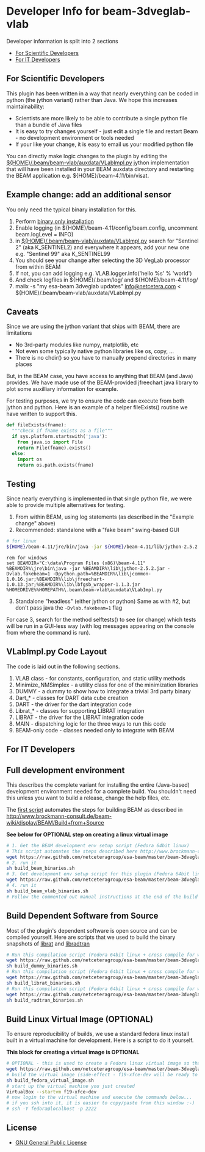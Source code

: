 Developer Info for beam-3dveglab-vlab
=======================================

Developer information is split into 2 sections
* [For Scientific Developers](https://github.com/netceteragroup/esa-beam/blob/master/beam-3dveglab-vlab/README.md#for-scientific-developers-)
* [For IT Developers](https://github.com/netceteragroup/esa-beam/blob/master/beam-3dveglab-vlab/README.md#for-it-developers)

For Scientific Developers 
---------------------------
This plugin has been written in a way that nearly everything can be coded in python (the jython variant) rather than Java. We hope this increases maintainability:

* Scientists are more likely to be able to contribute a single python file than a bundle of Java files
* It is easy to try changes yourself - just edit a single file and restart Beam - no development environment or tools needed
* If your like your change, it is easy to email us your modified python file

You can directly make logic changes to the plugin by editing the [${HOME}/.beam/beam-vlab/auxdata/VLabImpl.py](https://raw.github.com/netceteragroup/esa-beam/master/beam-3dveglab-vlab/src/main/resources/auxdata/VLabImpl.py) jython implementation that will have been installed in your BEAM auxdata directory and restarting the BEAM application e.g. ${HOME}/beam-4.11/bin/visat. 

Example change: add an additional sensor 
---------------------------
You only need the typical binary installation for this.

1. Perform [binary only installation](https://github.com/netceteragroup/esa-beam#binary-installation)
2. Enable logging (in ${HOME}/beam-4.11/config/beam.config, uncomment beam.logLevel = INFO)
3. in [${HOME}/.beam/beam-vlab/auxdata/VLabImpl.py](https://raw.github.com/netceteragroup/esa-beam/master/beam-3dveglab-vlab/src/main/resources/auxdata/VLabImpl.py) search for "Sentinel 2" (aka K_SENTINEL2) and everywhere it appears, add your new one e.g. "Sentinel 99" aka K_SENTINEL99
4. You should see your change after selecting the 3D VegLab processor from within BEAM
5. If not, you can add logging e.g. VLAB.logger.info('hello %s' % 'world')
6. And check logfiles in ${HOME}/.beam/log/ and ${HOME}/beam-4.11/log/
7. mailx -s "my esa-beam 3dveglab updates" info@netcetera.com < ${HOME}/.beam/beam-vlab/auxdata/VLabImpl.py

Caveats
---------------------------
Since we are using the jython variant that ships with BEAM, there are limitations
* No 3rd-party modules like numpy, matplotlib, etc
* Not even some typically native python libraries like os, copy, ...
* There is no chdir() so you have to manually prepend directories in many places

But, in the BEAM case, you have access to anything that BEAM (and Java) provides. We have made use of the BEAM-provided jfreechart java library to plot some auxilliary information for example.

For testing purposes, we try to ensure the code can execute from both jython and python. Here is an example of a helper fileExists() routine we have written to support this.

```python
def fileExists(fname):
  """check if fname exists as a file"""
  if sys.platform.startswith('java'):
    from java.io import File
    return File(fname).exists()
  else:
    import os
    return os.path.exists(fname)
```

Testing
---------------------------
Since nearly everything is implemented in that single python file, we were able to provide multiple alternatives for testing.

1. From within BEAM, using log statements (as described in the "Example change" above)
2. Recommended: standalone with a "fake beam" swing-based GUI
```bash
# for linux
${HOME}/beam-4.11/jre/bin/java -jar ${HOME}/beam-4.11/lib/jython-2.5.2.jar -Dvlab.fakebeam=1 -Dpython.path=${HOME}/beam-4.11/lib/jcommon-1.0.16.jar:${HOME}/beam-4.11/lib/jfreechart-1.0.13.jar:${HOME}/beam-4.11/lib/lbfgsb_wrapper-1.1.3.jar ${HOME}/.beam/beam-vlab/auxdata/VLabImpl.py
```
```dos
rem for windows
set BEAMDIR="C:\data\Program Files (x86)\beam-4.11"
%BEAMDIR%\jre\bin\java -jar %BEAMDIR%\lib\jython-2.5.2.jar -Dvlab.fakebeam=1 -Dpython.path=%BEAMDIR%\lib\jcommon-1.0.16.jar;%BEAMDIR%\lib\jfreechart-1.0.13.jar;%BEAMDIR%\lib\lbfgsb_wrapper-1.1.3.jar %HOMEDRIVE%%HOMEPATH%\.beam\beam-vlab\auxdata\VLabImpl.py
```
3. Standalone "headless" (either jython or python)
Same as with #2, but don't pass java the `-Dvlab.fakebeam=1` flag

For case 3, search for the method selftests() to see (or change) which tests will be run in a GUI-less way (with log messages appearing on the console from where the command is run).

VLabImpl.py Code Layout
---------------------------
The code is laid out in the following sections.

1. VLAB class - for constants, configuration, and static utility methods
2. Minimize_NMSimplex - a utility class for one of the minimization libraries
3. DUMMY - a dummy to show how to integrate a trivial 3rd party binary
4. Dart_* - classes for DART data cube creation
5. DART - the driver for the dart integration code
6. Librat_* - classes for supporting LIBRAT integration
7. LIBRAT - the driver for the LIBRAT integration code
8. MAIN - dispatching logic for the three ways to run this code
9. BEAM-only code - classes needed only to integrate with BEAM

For IT Developers
---------------------------

Full development environment
------------------------------------------
This describes the complete variant for installing the entire (Java-based) development environment needed for a complete build. You shouldn't need this unless you want to build a release, change the help files, etc.

The [first script](https://github.com/netceteragroup/esa-beam/blob/master/beam-3dveglab-vlab/src/main/scripts/build_beam_binaries.sh) automates the steps for building BEAM as described in http://www.brockmann-consult.de/beam-wiki/display/BEAM/Build+from+Source

**See below for OPTIONAL step on creating a linux virtual image**

```bash
# 1. Get the BEAM development env setup script (Fedora 64bit linux)
# This script automates the steps described here http://www.brockmann-consult.de/beam-wiki/display/BEAM/Build+from+Source
wget https://raw.github.com/netceteragroup/esa-beam/master/beam-3dveglab-vlab/src/main/scripts/build_beam_binaries.sh 
# 2. run it
sh build_beam_binaries.sh
# 3. Get development env setup script for this plugin (Fedora 64bit linux)
wget https://raw.github.com/netceteragroup/esa-beam/master/beam-3dveglab-vlab/src/main/scripts/build_beam_vlab_binaries.sh
# 4. run it
sh build_beam_vlab_binaries.sh
# Follow the commented out manual instructions at the end of the build script to finish eclipse configuration
```

Build Dependent Software from Source
------------------------------------------
Most of the plugin's dependent software is open source and can be compiled yourself. Here are scripts that we used to build the binary snapshots of [librat](http://www2.geog.ucl.ac.uk/~plewis/bpms/src/lib/) and [libradtran](http://www.libradtran.org/doku.php)

```bash
# Run this compilation script (Fedora 64bit linux + cross compile for win32 )
wget https://raw.github.com/netceteragroup/esa-beam/master/beam-3dveglab-vlab/src/main/scripts/build_dummy_binaries.sh
sh build_dummy_binaries.sh
# Run this compilation script (Fedora 64bit linux + cross compile for win32 )
wget https://raw.github.com/netceteragroup/esa-beam/master/beam-3dveglab-vlab/src/main/scripts/build_librat_binaries.sh
sh build_librat_binaries.sh
# Run this compilation script (Fedora 64bit linux + cross compile for win32 )
wget https://raw.github.com/netceteragroup/esa-beam/master/beam-3dveglab-vlab/src/main/scripts/build_radtran_binaries.sh
sh build_radtran_binaries.sh
```

Build Linux Virtual Image (OPTIONAL)
------------------------------------------
To ensure reproducibility of builds, we use a standard fedora linux install
built in a virtual machine for development. Here is a script to do it yourself.

**This block for creating a virtual image is OPTIONAL**
```bash
# OPTIONAL - this is used to create a Fedora linux virtual image so that you can be sure that the build environment setup script below works unmodified 
wget https://raw.github.com/netceteragroup/esa-beam/master/beam-3dveglab-vlab/src/main/scripts/build_fedora_virtual_image.sh
# build the virtual image (side-effect - f19-xfce-dev will be ready to start in VirtualBox)
sh build_fedora_virtual_image.sh
# start up the virtual machine you just created
VirtualBox --startvm f19-xfce-dev
# now login to the virtual machine and execute the commands below...
# if you ssh into it, it is easier to copy/paste from this window :-)
# ssh -Y fedora@localhost -p 2222

```

License
-----------------------------------------
* [GNU General Public License](http://www.gnu.org/licenses//gpl-3.0-standalone.html)
